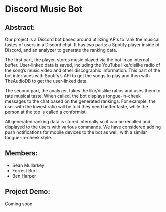 # Discord Music Bot

## Abstract:
Our project is a Discord bot based around utilizing APIs to rank the musical tastes of users in a Discord chat. It has two parts: a Spotify player inside of Discord, and an analyzer to generate the ranking data.

The first part, the player, stores music played via the bot in an internal buffer. User-linked data is saved, including the YouTube like/dislike radio of the song’s music video and other discographic information. This part of the bot interfaces with Spotify’s API to get the songs to play and then with TheAudioDB to get the user-linked data. 

The second part, the analyzer, takes the like/dislike ratios and uses them to rate musical taste. When called, the bot displays tongue-in-cheek messages to the chat based on the generated rankings. For example, the user with the lowest ratio will be told they need better taste, while the person at the top is called a conformist.

All generated ranking data is stored internally so it can be recalled and displayed to the users with various commands.
We have considered adding push notifications for mobile devices to the bot as well, with a similar tongue-in-cheek style.

## Members:
 - Sean Mullarkey
 - Forrest Burt
 - Ben Harper

## Project Demo:

Coming soon
